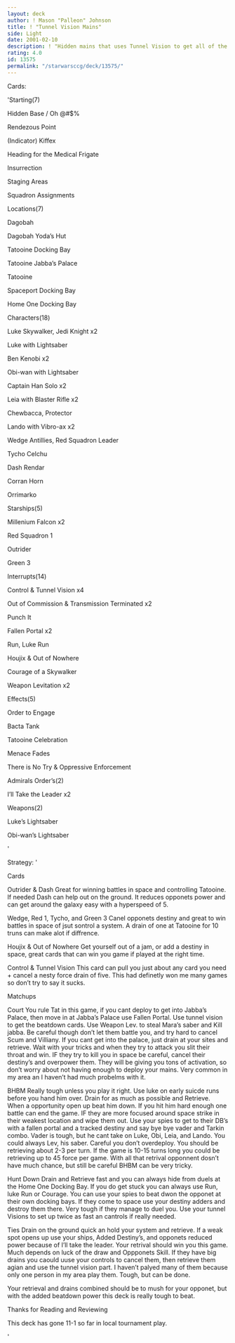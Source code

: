 ```yaml
---
layout: deck
author: ! Mason "Palleon" Johnson
title: ! "Tunnel Vision Mains"
side: Light
date: 2001-02-10
description: ! "Hidden mains that uses Tunnel Vision to get all of the cards you need to WIN (quick)"
rating: 4.0
id: 13575
permalink: "/starwarsccg/deck/13575/"
---
```

Cards: 

'Starting(7) 


Hidden Base / Oh @#$%

Rendezous Point

(Indicator) Kiffex

Heading for the Medical Frigate

Insurrection

Staging Areas

Squadron Assignments


Locations(7)

Dagobah

Dagobah Yoda’s Hut

Tatooine Docking Bay

Tatooine Jabba’s Palace 

Tatooine

Spaceport Docking Bay

Home One Docking Bay


Characters(18)

Luke Skywalker, Jedi Knight x2

Luke with Lightsaber

Ben Kenobi x2

Obi-wan with Lightsaber

Captain Han Solo x2

Leia with Blaster Rifle x2

Chewbacca, Protector

Lando with Vibro-ax x2

Wedge Antillies, Red Squadron Leader

Tycho Celchu

Dash Rendar

Corran Horn

Orrimarko


Starships(5)

Millenium Falcon x2

Red Squadron 1

Outrider

Green 3


Interrupts(14)

Control & Tunnel Vision x4

Out of Commission & Transmission Terminated x2

Punch It

Fallen Portal x2

Run, Luke Run

Houjix & Out of Nowhere

Courage of a Skywalker

Weapon Levitation x2 


Effects(5)

Order to Engage

Bacta Tank

Tatooine Celebration 

Menace Fades

There is No Try & Oppressive Enforcement


Admirals Order’s(2)

I’ll Take the Leader x2


Weapons(2)

Luke’s Lightsaber

Obi-wan’s Lightsaber 

'

Strategy: '

Cards 


Outrider & Dash Great for winning battles in space and controlling Tatooine. If needed Dash can help out on the ground. It reduces opponets power and can get around the galaxy easy with a hyperspeed of 5. 


Wedge, Red 1, Tycho, and Green 3 Canel opponets destiny and great to win battles in space of jsut sontrol a system. A drain of one at Tatooine for 10 truns can make alot if diffrence. 


Houjix & Out of Nowhere Get yourself out of a jam, or add a destiny in space, great cards that can win you game if played at the right time. 


Control & Tunnel Vision This card can pull you just about any card you need + cancel a nesty force drain of five. This had definetly won me many games so don’t try to say it sucks. 


Matchups


Court You rule Tat in this game, if you cant deploy to get into Jabba’s Palace, then move in at Jabba’s Palace use Fallen Portal. Use tunnel vision to get the beatdown cards. Use Weapon Lev. to steal Mara’s saber and Kill jabba. Be careful though don’t let them battle you, and try hard to cancel Scum and Villiany. If you cant get into the palace, just drain at your sites and retrieve. Wait with your tricks and when they try to attack you slit their throat and win. IF they try to kill you in space be careful, cancel their destiny’s and overpower them. They will be giving you tons of activation, so don’t worry about not having enough to deploy your mains. Very common in my area an I haven’t had much probelms with it. 


BHBM Really tough unless you play it right. Use luke on early suicde runs before you hand him over. Drain for as much as possible and Retrieve. When a opportunity open up beat him down. If you hit him hard enough one battle can end the game. IF they are more focused around space strike in their weakest location and wipe them out. Use your spies to get to their DB’s with a fallen portal and a tracked destiny and say bye bye vader and Tarkin combo. Vader is tough, but he cant take on Luke, Obi, Leia, and Lando. You could always Lev, his saber. Careful you don’t overdeploy. You should be retrieving about 2-3 per turn. If the game is 10-15 turns long you could be retrieving up to 45 force per game. With all that retrival opponnent dosn’t have much chance, but still be careful BHBM can be very tricky. 


Hunt Down Drain and Retrieve fast and you can always hide from duels at the Home One Docking Bay. If you do get stuck you can always use Run, luke Run or Courage. You can use your spies to beat dwon the opponet at their own docking bays. If they come to space use your destiny adders and destroy them there. Very tough if they manage to duel you. Use your tunnel Visions to set up twice as fast an cantrols if really needed. 


Ties Drain on the ground quick an hold your system and retrieve. If a weak spot opens up use your ships, Added Destiny’s, and opponets reduced power because of I’ll take the leader. Your retrival should win you this game. Much depends on luck of the draw and Oppponets Skill. If they have big drains you caould uuse your controls to cancel them, then retrieve them agian and use the tunnel vision part. I haven’t palyed many of them because only one person in my area play them. Tough, but can be done. 


Your retrieval and drains combined should be to mush for your opponet, but with the added beatdown power this deck is really tough to beat.


Thanks for Reading and Reviewing


This deck has gone 11-1 so far in local tournament play. 


'
